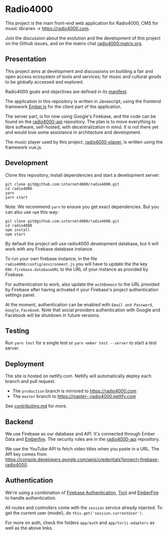 # Radio4000

This project is the main front-end web application for Radio4000, CMS for music
libraries &rarr; https://radio4000.com.

Join the discussion about the evolution and the development of this
project on the Github issues, and on the matrix chat
[radio4000:matrix.org](https://riot.im/app/#/group/+radio4000:matrix.org).

## Presentation

This project aims at development and discussions on building a fair
and open access ecosystem of tools and services; for music and
cultural goods to be globally accessed and explored.

Radio4000 goals and objectives are defined in its
[manifest](https://github.com/internet4000/publications/blob/master/radio4000-manifest.md).

The application in this repository is written in Javascript, using the frontend framework
[Ember.js](https://emberjs.com) for the client part of the
application.

The server part, is for now using Google's
Firebase, and the code can
be found on the [radio4000-api](https://github.com/internet4000/radio4000-api)
repository. The plan is to move everything to libre software,
self-hosted, with decentralization in mind. It is not there yet and
would love some assistance in architecture and development.

The music player used by this project,
[radio4000-player](https://github.com/internet4000/radio4000-player),
is written using the framework vue.js.

## Development

Clone this repository, install dependencies and start a development server:

```
git clone git@github.com:internet4000/radio4000.git
cd radio4000
yarn
yarn start
```

Note: We recommend `yarn` to ensure you get exact dependencies. But
you can also use `npm` this way:

```
git clone git@github.com:internet4000/radio4000.git
cd radio4000
npm install
npm start
```

By default the project will use radio4000 development database, but it will work
with any Firebase database instance.

To run your own firebase instance, in the file
`radio4000/config/environment.js` you will have to update the the key
`ENV.firebase.databaseURL` to the URL of your instance as provided by
Firebase. 

For authentication to work, also update the `authDomain` to the URL
provided by Firebase after having activated it your Firebase's project
authentication settings panel.

At the moment, authentication can be enabled with `Email and Password`,
`Google`, `Facebook`. Note that social providers authentication with
Google and Facebook will be shutdown in future versions.

## Testing

Run `yarn test` for a single test or `yarn ember test --server` to start a test server.

## Deployment

The site is hosted on netlify.com. Netlify will automatically deploy each branch and pull request.

- The `production` branch is mirrored to https://radio4000.com
- The `master` branch to https://master--radio4000.netlify.com

See [contributing.md](https://github.com/internet4000/radio4000/blob/master/CONTRIBUTING.md) for more.

## Backend

We use Firebase as our database and API. It's connected through Ember Data and [Emberfire](https://github.com/firebase/emberfire). The security rules are in the [radio4000-api](https://github.com/internet4000/radio4000-api) repository.

We use the YouTube API to fetch video titles when you paste in a URL. The API key comes from https://console.developers.google.com/apis/credentials?project=firebase-radio4000.

## Authentication

We're using a combination of [Firebase Authentication](https://firebase.google.com/products/auth/), [Torii](https://github.com/vestorly/torii) and [EmberFire](https://github.com/firebase/emberfire/blob/master/docs/guide/authentication.md) to handle authentication.

All routes and controllers come with the `session` service already injected. To get the current user (model), do `this.get('session.currentUser')`. 

For more on auth, check the folders `app/auth` and `app/torii-adapters` as well as the above links.

